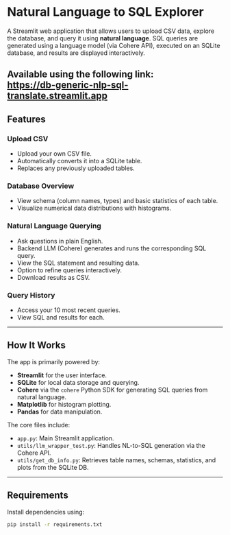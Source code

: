 # Natural Language to SQL Explorer

A Streamlit web application that allows users to upload CSV data, explore the database, and query it using **natural language**. SQL queries are generated using a language model (via Cohere API), executed on an SQLite database, and results are displayed interactively.

Available using the following link: <br>
https://db-generic-nlp-sql-translate.streamlit.app
---

## Features

### Upload CSV

- Upload your own CSV file.
- Automatically converts it into a SQLite table.
- Replaces any previously uploaded tables.

### Database Overview

- View schema (column names, types) and basic statistics of each table.
- Visualize numerical data distributions with histograms.

### Natural Language Querying

- Ask questions in plain English.
- Backend LLM (Cohere) generates and runs the corresponding SQL query.
- View the SQL statement and resulting data.
- Option to refine queries interactively.
- Download results as CSV.

### Query History

- Access your 10 most recent queries.
- View SQL and results for each.

---

## How It Works

The app is primarily powered by:

- **Streamlit** for the user interface.
- **SQLite** for local data storage and querying.
- **Cohere** via the `cohere` Python SDK for generating SQL queries from natural language.
- **Matplotlib** for histogram plotting.
- **Pandas** for data manipulation.

The core files include:

- `app.py`: Main Streamlit application.
- `utils/llm_wrapper_test.py`: Handles NL-to-SQL generation via the Cohere API.
- `utils/get_db_info.py`: Retrieves table names, schemas, statistics, and plots from the SQLite DB.

---

## Requirements

Install dependencies using:

```bash
pip install -r requirements.txt
